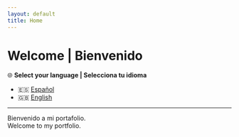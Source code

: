```yaml
---
layout: default
title: Home
---
```


# Welcome | Bienvenido  

🌐 **Select your language | Selecciona tu idioma**  

- 🇪🇸 [Español](es/index.md)  
- 🇬🇧 [English](en/index.md)

---

Bienvenido a mi portafolio.  
Welcome to my portfolio.
